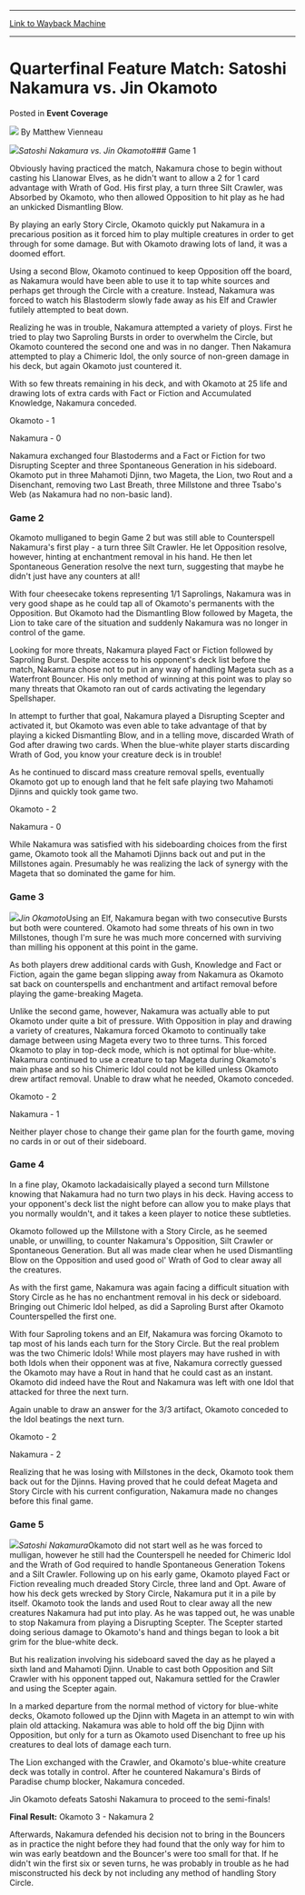 
---
[Link to Wayback Machine](https://web.archive.org/web/20211024061705/https://magic.wizards.com/en/articles/archive/event-coverage/quarterfinal-feature-match-satoshi-nakamura-vs-jin-okamoto-2000-01)

[_metadata_:author]:- "Matthew Vienneau"
[_metadata_:description]:- "Satoshi Nakamura vs. Jin OkamotoGame 1 Obviously having practiced the match, Nakamura chose to begin without casting his Llanowar Elves, as he didn't want to allow a 2 for 1 card advantage with Wrath of God. His first play, a turn three Silt Crawler, was Absorbed by Okamoto, who then allowed Opposition to hit play as he had an unkicked Dismantling Blow. By playing an early"
[_metadata_:generator]:- "Drupal 7 (http://drupal.org)"
[_metadata_:node]:- "757776"
[_metadata_:source]:- "div-main-content"
[_metadata_:title]:- "Quarterfinal Feature Match: Satoshi Nakamura vs. Jin Okamoto"
[_metadata_:wayback_capture_timestamp]:- "2021-10-24 06:17:05"
[_metadata_:wayback_raw_url]:- "https://web.archive.org/web/20211024061705id_/https://magic.wizards.com/en/articles/archive/event-coverage/quarterfinal-feature-match-satoshi-nakamura-vs-jin-okamoto-2000-01"
[_metadata_:wayback_url]:- "https://magic.wizards.com/en/articles/archive/event-coverage/quarterfinal-feature-match-satoshi-nakamura-vs-jin-okamoto-2000-01"
---


Quarterfinal Feature Match: Satoshi Nakamura vs. Jin Okamoto
============================================================



 Posted in **Event Coverage**







![](https://media.magic.wizards.com/styles/auth_small/public/generic-avatar-150_223.png)
By Matthew Vienneau











![](https://media.magic.wizards.com/image_legacy_migration/sideboard/images/APAC01/743.jpg)*Satoshi Nakamura vs. Jin Okamoto*### Game 1


Obviously having practiced the match, Nakamura chose to begin without casting his Llanowar Elves, as he didn't want to allow a 2 for 1 card advantage with Wrath of God. His first play, a turn three Silt Crawler, was Absorbed by Okamoto, who then allowed Opposition to hit play as he had an unkicked Dismantling Blow.


By playing an early Story Circle, Okamoto quickly put Nakamura in a precarious position as it forced him to play multiple creatures in order to get through for some damage. But with Okamoto drawing lots of land, it was a doomed effort.


Using a second Blow, Okamoto continued to keep Opposition off the board, as Nakamura would have been able to use it to tap white sources and perhaps get through the Circle with a creature. Instead, Nakamura was forced to watch his Blastoderm slowly fade away as his Elf and Crawler futilely attempted to beat down.


Realizing he was in trouble, Nakamura attempted a variety of ploys. First he tried to play two Saproling Bursts in order to overwhelm the Circle, but Okamoto countered the second one and was in no danger. Then Nakamura attempted to play a Chimeric Idol, the only source of non-green damage in his deck, but again Okamoto just countered it.


With so few threats remaining in his deck, and with Okamoto at 25 life and drawing lots of extra cards with Fact or Fiction and Accumulated Knowledge, Nakamura conceded.


Okamoto - 1  

Nakamura - 0


Nakamura exchanged four Blastoderms and a Fact or Fiction for two Disrupting Scepter and three Spontaneous Generation in his sideboard. Okamoto put in three Mahamoti Djinn, two Mageta, the Lion, two Rout and a Disenchant, removing two Last Breath, three Millstone and three Tsabo's Web (as Nakamura had no non-basic land).


### Game 2


Okamoto mulliganed to begin Game 2 but was still able to Counterspell Nakamura's first play - a turn three Silt Crawler. He let Opposition resolve, however, hinting at enchantment removal in his hand. He then let Spontaneous Generation resolve the next turn, suggesting that maybe he didn't just have any counters at all!


With four cheesecake tokens representing 1/1 Saprolings, Nakamura was in very good shape as he could tap all of Okamoto's permanents with the Opposition. But Okamoto had the Dismantling Blow followed by Mageta, the Lion to take care of the situation and suddenly Nakamura was no longer in control of the game.


Looking for more threats, Nakamura played Fact or Fiction followed by Saproling Burst. Despite access to his opponent's deck list before the match, Nakamura chose not to put in any way of handling Mageta such as a Waterfront Bouncer. His only method of winning at this point was to play so many threats that Okamoto ran out of cards activating the legendary Spellshaper.


In attempt to further that goal, Nakamura played a Disrupting Scepter and activated it, but Okamoto was even able to take advantage of that by playing a kicked Dismantling Blow, and in a telling move, discarded Wrath of God after drawing two cards. When the blue-white player starts discarding Wrath of God, you know your creature deck is in trouble!


As he continued to discard mass creature removal spells, eventually Okamoto got up to enough land that he felt safe playing two Mahamoti Djinns and quickly took game two.


Okamoto - 2  

Nakamura - 0


While Nakamura was satisfied with his sideboarding choices from the first game, Okamoto took all the Mahamoti Djinns back out and put in the Millstones again. Presumably he was realizing the lack of synergy with the Mageta that so dominated the game for him.


### Game 3


![](https://media.magic.wizards.com/image_legacy_migration/sideboard/images/APAC01/744.jpg)*Jin Okamoto*Using an Elf, Nakamura began with two consecutive Bursts but both were countered. Okamoto had some threats of his own in two Millstones, though I'm sure he was much more concerned with surviving than milling his opponent at this point in the game.


As both players drew additional cards with Gush, Knowledge and Fact or Fiction, again the game began slipping away from Nakamura as Okamoto sat back on counterspells and enchantment and artifact removal before playing the game-breaking Mageta.


Unlike the second game, however, Nakamura was actually able to put Okamoto under quite a bit of pressure. With Opposition in play and drawing a variety of creatures, Nakamura forced Okamoto to continually take damage between using Mageta every two to three turns. This forced Okamoto to play in top-deck mode, which is not optimal for blue-white. Nakamura continued to use a creature to tap Mageta during Okamoto's main phase and so his Chimeric Idol could not be killed unless Okamoto drew artifact removal. Unable to draw what he needed, Okamoto conceded.


Okamoto - 2  

Nakamura - 1


Neither player chose to change their game plan for the fourth game, moving no cards in or out of their sideboard.


### Game 4


In a fine play, Okamoto lackadaisically played a second turn Millstone knowing that Nakamura had no turn two plays in his deck. Having access to your opponent's deck list the night before can allow you to make plays that you normally wouldn't, and it takes a keen player to notice these subtleties.


Okamoto followed up the Millstone with a Story Circle, as he seemed unable, or unwilling, to counter Nakamura's Opposition, Silt Crawler or Spontaneous Generation. But all was made clear when he used Dismantling Blow on the Opposition and used good ol' Wrath of God to clear away all the creatures.


As with the first game, Nakamura was again facing a difficult situation with Story Circle as he has no enchantment removal in his deck or sideboard. Bringing out Chimeric Idol helped, as did a Saproling Burst after Okamoto Counterspelled the first one.


With four Saproling tokens and an Elf, Nakamura was forcing Okamoto to tap most of his lands each turn for the Story Circle. But the real problem was the two Chimeric Idols! While most players may have rushed in with both Idols when their opponent was at five, Nakamura correctly guessed the Okamoto may have a Rout in hand that he could cast as an instant. Okamoto did indeed have the Rout and Nakamura was left with one Idol that attacked for three the next turn.


Again unable to draw an answer for the 3/3 artifact, Okamoto conceded to the Idol beatings the next turn.


Okamoto - 2  

Nakamura - 2


Realizing that he was losing with Millstones in the deck, Okamoto took them back out for the Djinns. Having proved that he could defeat Mageta and Story Circle with his current configuration, Nakamura made no changes before this final game.


### Game 5


![](https://media.magic.wizards.com/image_legacy_migration/sideboard/images/APAC01/745.jpg)*Satoshi Nakamura*Okamoto did not start well as he was forced to mulligan, however he still had the Counterspell he needed for Chimeric Idol and the Wrath of God required to handle Spontaneous Generation Tokens and a Silt Crawler. Following up on his early game, Okamoto played Fact or Fiction revealing much dreaded Story Circle, three land and Opt. Aware of how his deck gets wrecked by Story Circle, Nakamura put it in a pile by itself. Okamoto took the lands and used Rout to clear away all the new creatures Nakamura had put into play. As he was tapped out, he was unable to stop Nakamura from playing a Disrupting Scepter. The Scepter started doing serious damage to Okamoto's hand and things began to look a bit grim for the blue-white deck.


But his realization involving his sideboard saved the day as he played a sixth land and Mahamoti Djinn. Unable to cast both Opposition and Silt Crawler with his opponent tapped out, Nakamura settled for the Crawler and using the Scepter again.


In a marked departure from the normal method of victory for blue-white decks, Okamoto followed up the Djinn with Mageta in an attempt to win with plain old attacking. Nakamura was able to hold off the big Djinn with Opposition, but only for a turn as Okamoto used Disenchant to free up his creatures to deal lots of damage each turn.


The Lion exchanged with the Crawler, and Okamoto's blue-white creature deck was totally in control. After he countered Nakamura's Birds of Paradise chump blocker, Nakamura conceded.


Jin Okamoto defeats Satoshi Nakamura to proceed to the semi-finals!


**Final Result:** Okamoto 3 - Nakamura 2


Afterwards, Nakamura defended his decision not to bring in the Bouncers as in practice the night before they had found that the only way for him to win was early beatdown and the Bouncer's were too small for that. If he didn't win the first six or seven turns, he was probably in trouble as he had misconstructed his deck by not including any method of handling Story Circle.







